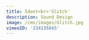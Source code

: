 ```yaml
---
title: Ident<br>'Glitch'
description: Sound Design
image: /cms/images/Glitch.jpg
vimeoID: '234135845'
---
```







